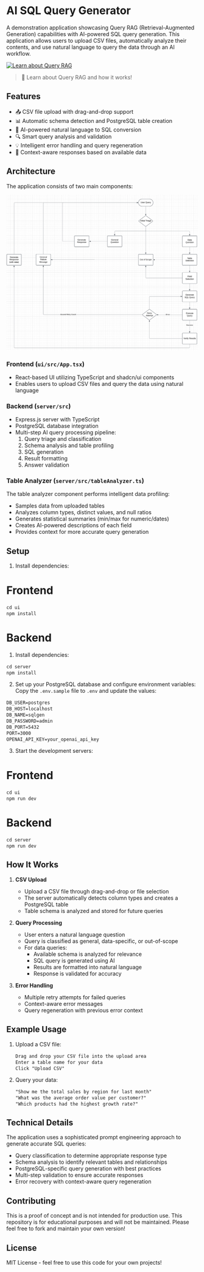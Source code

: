 # AI SQL Query Generator

A demonstration application showcasing Query RAG (Retrieval-Augmented Generation) capabilities with AI-powered SQL query generation. This application allows users to upload CSV files, automatically analyze their contents, and use natural language to query the data through an AI workflow.

[![Learn about Query RAG](https://img.youtube.com/vi/5LIfSpr3GDM/maxresdefault.jpg)](https://youtu.be/5LIfSpr3GDM)
> 🎥 Learn about Query RAG and how it works!

## Features

- 📤 CSV file upload with drag-and-drop support
- 📊 Automatic schema detection and PostgreSQL table creation
- 🤖 AI-powered natural language to SQL conversion
- 🔍 Smart query analysis and validation
- 💡 Intelligent error handling and query regeneration
- 🎯 Context-aware responses based on available data

## Architecture

The application consists of two main components:

![AI SQL Query Generator Architecture](./architecture.png)

### Frontend (`ui/src/App.tsx`)
- React-based UI utilizing TypeScript and shadcn/ui components
- Enables users to upload CSV files and query the data using natural language

### Backend (`server/src`)
- Express.js server with TypeScript
- PostgreSQL database integration
- Multi-step AI query processing pipeline:
  1. Query triage and classification
  2. Schema analysis and table profiling
  3. SQL generation
  4. Result formatting
  5. Answer validation

### Table Analyzer (`server/src/tableAnalyzer.ts`)
The table analyzer component performs intelligent data profiling:
- Samples data from uploaded tables
- Analyzes column types, distinct values, and null ratios
- Generates statistical summaries (min/max for numeric/dates)
- Creates AI-powered descriptions of each field
- Provides context for more accurate query generation

## Setup

1. Install dependencies:

# Frontend
```
cd ui
npm install
```

# Backend
1. Install dependencies:
```
cd server
npm install
```

2. Set up your PostgreSQL database and configure environment variables:
   Copy the `.env.sample` file to `.env` and update the values:

```env
DB_USER=postgres
DB_HOST=localhost
DB_NAME=sqlgen
DB_PASSWORD=admin
DB_PORT=5432
PORT=3000
OPENAI_API_KEY=your_openai_api_key
```

3. Start the development servers:

# Frontend
```
cd ui
npm run dev
```

# Backend
```
cd server
npm run dev
```

## How It Works

1. **CSV Upload**
   - Upload a CSV file through drag-and-drop or file selection
   - The server automatically detects column types and creates a PostgreSQL table
   - Table schema is analyzed and stored for future queries

2. **Query Processing**
   - User enters a natural language question
   - Query is classified as general, data-specific, or out-of-scope
   - For data queries:
     - Available schema is analyzed for relevance
     - SQL query is generated using AI
     - Results are formatted into natural language
     - Response is validated for accuracy

3. **Error Handling**
   - Multiple retry attempts for failed queries
   - Context-aware error messages
   - Query regeneration with previous error context

## Example Usage

1. Upload a CSV file:
   ```
   Drag and drop your CSV file into the upload area
   Enter a table name for your data
   Click "Upload CSV"
   ```

2. Query your data:
   ```
   "Show me the total sales by region for last month"
   "What was the average order value per customer?"
   "Which products had the highest growth rate?"
   ```

## Technical Details

The application uses a sophisticated prompt engineering approach to generate accurate SQL queries:

- Query classification to determine appropriate response type
- Schema analysis to identify relevant tables and relationships
- PostgreSQL-specific query generation with best practices
- Multi-step validation to ensure accurate responses
- Error recovery with context-aware query regeneration

## Contributing

This is a proof of concept and is not intended for production use. This repository is for educational purposes and will not be maintained. Please feel free to fork and maintain your own version!

## License

MIT License - feel free to use this code for your own projects!